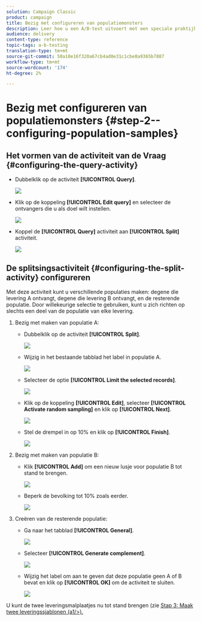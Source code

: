 ```yaml
---
solution: Campaign Classic
product: campaign
title: Bezig met configureren van populatiemonsters
description: Leer hoe u een A/B-test uitvoert met een speciale praktijkcase.
audience: delivery
content-type: reference
topic-tags: a-b-testing
translation-type: tm+mt
source-git-commit: 50a10e16f320a67cb4ad0e31c1cbe8a9365b7887
workflow-type: tm+mt
source-wordcount: '174'
ht-degree: 2%

---
```



# Bezig met configureren van populatiemonsters {#step-2--configuring-population-samples}

## Het vormen van de activiteit van de Vraag {#configuring-the-query-activity}

* Dubbelklik op de activiteit **[!UICONTROL Query]**.

   ![](assets/use_case_abtesting_createrecipients_001.png)

* Klik op de koppeling **[!UICONTROL Edit query]** en selecteer de ontvangers die u als doel wilt instellen.

   ![](assets/use_case_abtesting_createrecipients_002.png)

* Koppel de **[!UICONTROL Query]** activiteit aan **[!UICONTROL Split]** activiteit.

   ![](assets/use_case_abtesting_createrecipients_003.png)

## De splitsingsactiviteit {#configuring-the-split-activity} configureren

Met deze activiteit kunt u verschillende populaties maken: degene die levering A ontvangt, degene die levering B ontvangt, en de resterende populatie. Door willekeurige selectie te gebruiken, kunt u zich richten op slechts een deel van de populatie van elke levering.

1. Bezig met maken van populatie A:

   * Dubbelklik op de activiteit **[!UICONTROL Split]**.

      ![](assets/use_case_abtesting_createrecipients_004.png)

   * Wijzig in het bestaande tabblad het label in populatie A.

      ![](assets/use_case_abtesting_createrecipients_005.png)

   * Selecteer de optie **[!UICONTROL Limit the selected records]**.

      ![](assets/use_case_abtesting_createrecipients_006.png)

   * Klik op de koppeling **[!UICONTROL Edit]**, selecteer **[!UICONTROL Activate random sampling]** en klik op **[!UICONTROL Next]**.

      ![](assets/use_case_abtesting_createrecipients_007.png)

   * Stel de drempel in op 10% en klik op **[!UICONTROL Finish]**.

      ![](assets/use_case_abtesting_createrecipients_008.png)

1. Bezig met maken van populatie B:

   * Klik **[!UICONTROL Add]** om een nieuw lusje voor populatie B tot stand te brengen.

      ![](assets/use_case_abtesting_createrecipients_009.png)

   * Beperk de bevolking tot 10% zoals eerder.

      ![](assets/use_case_abtesting_createrecipients_010.png)

1. Creëren van de resterende populatie:

   * Ga naar het tabblad **[!UICONTROL General]**. 

      ![](assets/use_case_abtesting_createrecipients_011.png)

   * Selecteer **[!UICONTROL Generate complement]**.

      ![](assets/use_case_abtesting_createrecipients_012.png)

   * Wijzig het label om aan te geven dat deze populatie geen A of B bevat en klik op **[!UICONTROL OK]** om de activiteit te sluiten.

      ![](assets/use_case_abtesting_createrecipients_013.png)

U kunt de twee leveringsmalplaatjes nu tot stand brengen (zie [Stap 3: Maak twee leveringssjablonen (a1/>).](../../delivery/using/a-b-testing-uc-delivery-templates.md)
